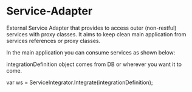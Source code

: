 # Service-Adapter
External Service Adapter that provides to access outer (non-restful) services with proxy classes. It aims to keep clean main application from services references or proxy classes. 

In the main application you can consume services as shown below:


integrationDefinition object comes from DB or wherever you want it to come.

var ws = ServiceIntegrator<ServiceClient>.Integrate(integrationDefinition);

